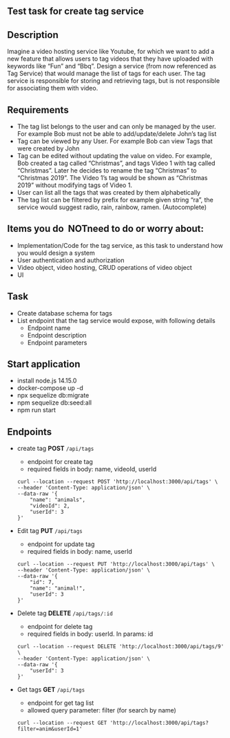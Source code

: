 ## Test task for create tag service

## Description

Imagine a video hosting service like Youtube, for which we want to add a new feature that allows
users to tag videos that they have uploaded with keywords like “Fun” and “Bbq”.
Design a service (from now referenced as Tag Service) that would manage the list of tags for each
user. The tag service is responsible for storing and retrieving tags, but is not responsible for
associating them with video.

## Requirements

- The tag list belongs to the user and can only be managed by the user. For example Bob
must not​ be able to add/update/delete John’s tag list
- Tag can be viewed by any User. For example Bob can view Tags that were created by John
- Tag can be edited without updating the value on video. For example, Bob created a tag
called “Christmas”, and tags Video 1 with tag called “Christmas”. Later he decides to
rename the tag “Christmas” to “Christmas 2019”. The Video 1’s tag would be shown as
“Christmas 2019” without modifying tags of Video 1.
- User can list all the tags that was created by them alphabetically
- The tag list can be filtered by prefix for example given string “ra”, the service would
suggest radio, rain, rainbow, ramen. (Autocomplete)

## Items you do ​ NOT​ need to do or worry about:
- Implementation/Code for the tag service, as this task to understand how you would design
a system
- User authentication and authorization
- Video object, video hosting, CRUD operations of video object
- UI

## Task

- Create database schema for tags
- List endpoint that the tag service would expose, with following details
  - Endpoint name
  - Endpoint description
  - Endpoint parameters

## Start application
- install node.js 14.15.0
- docker-compose up -d
- npx sequelize db:migrate
- npm sequelize db:seed:all
- npm run start

## Endpoints
- create tag **POST** `/api/tags`
  - endpoint for create tag
  - required fields in body: name, videoId, userId
  
  ```
  curl --location --request POST 'http://localhost:3000/api/tags' \
  --header 'Content-Type: application/json' \
  --data-raw '{
      "name": "animals",
      "videoId": 2,
      "userId": 3
  }'
  ```

- Edit tag **PUT** `/api/tags`
  - endpoint for update tag
  - required fields in body: name, userId
  
  ```
  curl --location --request PUT 'http://localhost:3000/api/tags' \
  --header 'Content-Type: application/json' \
  --data-raw '{
      "id": 7,
      "name": "animal!",
      "userId": 3
  }'
  ``` 

- Delete tag **DELETE** `/api/tags/:id`
  - endpoint for delete tag
  - required fields in body: userId. In params: id
  
  ```
  curl --location --request DELETE 'http://localhost:3000/api/tags/9' \
  --header 'Content-Type: application/json' \
  --data-raw '{
      "userId": 3
  }'
  ```

- Get tags **GET** `/api/tags`
  - endpoint for get tag list
  - allowed query parameter: filter (for search by name)
  
  ```
  curl --location --request GET 'http://localhost:3000/api/tags?filter=anim&userId=1'
  ```
